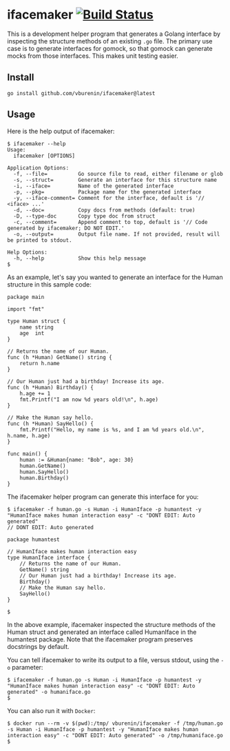 # ifacemaker [![Build Status](https://travis-ci.com/vburenin/ifacemaker.svg?branch=master)](https://travis-ci.com/vburenin/ifacemaker)

This is a development helper program that generates a Golang interface by inspecting
the structure methods of an existing `.go` file. The primary use case is to generate
interfaces for gomock, so that gomock can generate mocks from those interfaces. This
makes unit testing easier.

## Install

```
go install github.com/vburenin/ifacemaker@latest
```

## Usage
Here is the help output of ifacemaker:

```
$ ifacemaker --help
Usage:
  ifacemaker [OPTIONS]

Application Options:
  -f, --file=          Go source file to read, either filename or glob
  -s, --struct=        Generate an interface for this structure name
  -i, --iface=         Name of the generated interface
  -p, --pkg=           Package name for the generated interface
  -y, --iface-comment= Comment for the interface, default is '// <iface> ...'
  -d, --doc=           Copy docs from methods (default: true)
  -D, --type-doc       Copy type doc from struct
  -c, --comment=       Append comment to top, default is '// Code generated by ifacemaker; DO NOT EDIT.'
  -o, --output=        Output file name. If not provided, result will be printed to stdout.

Help Options:
  -h, --help           Show this help message
$
```

As an example, let's say you wanted to generate an interface for the Human structure
in this sample code:

```
package main

import "fmt"

type Human struct {
	name string
	age  int
}

// Returns the name of our Human.
func (h *Human) GetName() string {
	return h.name
}

// Our Human just had a birthday! Increase its age.
func (h *Human) Birthday() {
	h.age += 1
	fmt.Printf("I am now %d years old!\n", h.age)
}

// Make the Human say hello.
func (h *Human) SayHello() {
	fmt.Printf("Hello, my name is %s, and I am %d years old.\n", h.name, h.age)
}

func main() {
	human := &Human{name: "Bob", age: 30}
	human.GetName()
	human.SayHello()
	human.Birthday()
}
```

The ifacemaker helper program can generate this interface for you:

```
$ ifacemaker -f human.go -s Human -i HumanIface -p humantest -y "HumanIface makes human interaction easy" -c "DONT EDIT: Auto generated"
// DONT EDIT: Auto generated

package humantest

// HumanIface makes human interaction easy
type HumanIface interface {
	// Returns the name of our Human.
	GetName() string
	// Our Human just had a birthday! Increase its age.
	Birthday()
	// Make the Human say hello.
	SayHello()
}

$
```

In the above example, ifacemaker inspected the structure methods of the Human struct
and generated an interface called HumanIface in the humantest package. Note that the
ifacemaker program preserves docstrings by default.

You can tell ifacemaker to write its output to a file, versus stdout, using the `-o`
parameter:

```
$ ifacemaker -f human.go -s Human -i HumanIface -p humantest -y "HumanIface makes human interaction easy" -c "DONT EDIT: Auto generated" -o humaniface.go
$
```

You can also run it with `Docker`:

```
$ docker run --rm -v $(pwd):/tmp/ vburenin/ifacemaker -f /tmp/human.go -s Human -i HumanIface -p humantest -y "HumanIface makes human interaction easy" -c "DONT EDIT: Auto generated" -o /tmp/humaniface.go
$
```